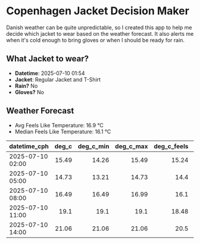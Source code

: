 
# Copenhagen Jacket Decision Maker

Danish weather can be quite unpredictable, so I created this app to help me decide which jacket to wear based on the weather forecast. 
It also alerts me when it's cold enough to bring gloves or when I should be ready for rain.

## What Jacket to wear?

- **Datetime**: 2025-07-10 01:54
- **Jacket**: Regular Jacket and T-Shirt
- **Rain?** No
- **Gloves?** No

## Weather Forecast
- Avg Feels Like Temperature: 16.9 °C
- Median Feels Like Temperature: 16.1 °C

| datetime_cph     |   deg_c |   deg_c_min |   deg_c_max |   deg_c_feels | weather   | wind   | rain   |
|:-----------------|--------:|------------:|------------:|--------------:|:----------|:-------|:-------|
| 2025-07-10 02:00 |   15.49 |       14.26 |       15.49 |         15.24 | Clouds    | Low    | None   |
| 2025-07-10 05:00 |   14.73 |       13.21 |       14.73 |         14.4  | Clouds    | Low    | None   |
| 2025-07-10 08:00 |   16.49 |       16.49 |       16.99 |         16.1  | Clouds    | Low    | None   |
| 2025-07-10 11:00 |   19.1  |       19.1  |       19.1  |         18.48 | Clear     | Low    | None   |
| 2025-07-10 14:00 |   21.06 |       21.06 |       21.06 |         20.5  | Clear     | Low    | None   |
        